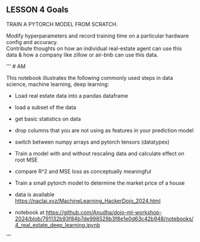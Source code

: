 ## LESSON 4 Goals ##

TRAIN A PYTORCH MODEL FROM SCRATCH.  

Modify hyperparameters and record training time on a particular hardware config and accuracy.  
Contribute thoughts on how an individual real-estate agent can use this data & how a company like zillow or air-bnb can use this data.  

''' # AM

This notebook illustrates the following commonly used steps in data science, machine learning, deep learning:

- Load real estate data into a pandas dataframe
- load a subset of the data 
- get basic statistics on data
- drop columns that you are not using as features in your prediction model
- switch between numpy arrays and pytorch tensors (datatypes)
- Train a model with and without rescaling data and calculate effect on root MSE
- compare R^2 and MSE loss as conceptually meaningful

- Train a small pytorch model to determine the market price of a house 

- data is available https://naclai.xyz/MachineLearning_HackerDojo_2024.html
- notebook at https://github.com/Anudha/dojo-ml-workshop-2024/blob/791132b93f84b7de998529b3f8e1e0d63c42b948/notebooks/4_real_estate_deep_learning.ipynb

'''
